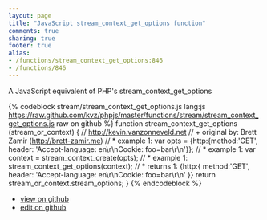 ```yaml
---
layout: page
title: "JavaScript stream_context_get_options function"
comments: true
sharing: true
footer: true
alias:
- /functions/stream_context_get_options:846
- /functions/846
---
```

A JavaScript equivalent of PHP's stream_context_get_options

{% codeblock stream/stream_context_get_options.js lang:js https://raw.github.com/kvz/phpjs/master/functions/stream/stream_context_get_options.js raw on github %}
function stream_context_get_options (stream_or_context) {
    // http://kevin.vanzonneveld.net
    // +   original by: Brett Zamir (http://brett-zamir.me)
    // *     example 1: var opts = {http:{method:'GET', header: 'Accept-language: en\r\nCookie: foo=bar\r\n'}};
    // *     example 1: var context = stream_context_create(opts);
    // *     example 1: stream_context_get_options(context);
    // *     returns 1: {http:{ method:'GET', header: 'Accept-language: en\r\nCookie: foo=bar\r\n' }}
    return stream_or_context.stream_options;
}
{% endcodeblock %}

 - [view on github](https://github.com/kvz/phpjs/blob/master/functions/stream/stream_context_get_options.js)
 - [edit on github](https://github.com/kvz/phpjs/edit/master/functions/stream/stream_context_get_options.js)
